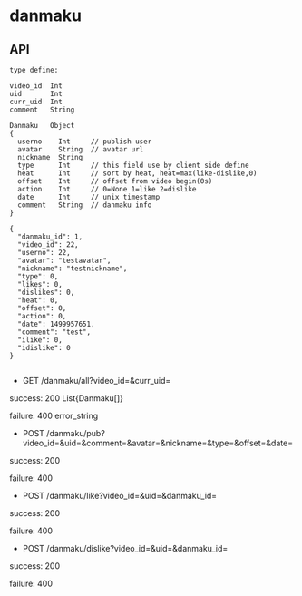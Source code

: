# danmaku

## API

```
type define:

video_id  Int
uid       Int
curr_uid  Int
comment   String

Danmaku   Object
{
  userno    Int     // publish user
  avatar    String  // avatar url
  nickname  String  
  type      Int     // this field use by client side define
  heat      Int     // sort by heat, heat=max(like-dislike,0)
  offset    Int     // offset from video begin(0s)
  action    Int     // 0=None 1=like 2=dislike
  date      Int     // unix timestamp
  comment   String  // danmaku info
}

{
  "danmaku_id": 1,
  "video_id": 22,
  "userno": 22,
  "avatar": "testavatar",
  "nickname": "testnickname",
  "type": 0,
  "likes": 0,
  "dislikes": 0,
  "heat": 0,
  "offset": 0,
  "action": 0,
  "date": 1499957651,
  "comment": "test",
  "ilike": 0,
  "idislike": 0
}


```

- GET /danmaku/all?video_id=&curr_uid=

success: 200 List{Danmaku[]}

failure: 400 error_string

- POST /danmaku/pub?video_id=&uid=&comment=&avatar=&nickname=&type=&offset=&date=

success: 200

failure: 400

- POST /danmaku/like?video_id=&uid=&danmaku_id=

success: 200

failure: 400

- POST /danmaku/dislike?video_id=&uid=&danmaku_id=

success: 200

failure: 400

